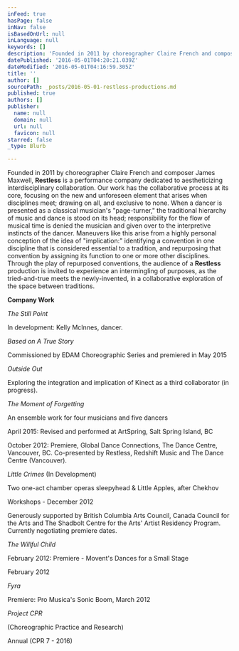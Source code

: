 ```yaml
---
inFeed: true
hasPage: false
inNav: false
isBasedOnUrl: null
inLanguage: null
keywords: []
description: 'Founded in 2011 by choreographer Claire French and composer James Maxwell, Restless is a performance company dedicated to aestheticizing interdisciplinary collaboration. Our work has the collaborative process at its core, focusing on the new and unforeseen element that arises when disciplines meet; drawing on all, and exclusive to none. When a dancer is presented as a classical musician’s “page-turner,” the traditional hierarchy of music and dance is stood on its head; responsibility for the flow of musical time is denied the musician and given over to the interpretive instincts of the dancer. Maneuvers like this arise from a highly personal conception of the idea of “implication:” identifying a convention in one discipline that is considered essential to a tradition, and repurposing that convention by assigning its function to one or more other disciplines. Through the play of repurposed conventions, the audience of a Restless production is invited to experience an intermingling of purposes, as the tried-and-true meets the newly-invented, in a collaborative exploration of the space between traditions.'
datePublished: '2016-05-01T04:20:21.039Z'
dateModified: '2016-05-01T04:16:59.305Z'
title: ''
author: []
sourcePath: _posts/2016-05-01-restless-productions.md
published: true
authors: []
publisher:
  name: null
  domain: null
  url: null
  favicon: null
starred: false
_type: Blurb

---
```

Founded in 2011 by choreographer Claire French and composer James Maxwell, **Restless** is a performance company dedicated to aestheticizing interdisciplinary collaboration. Our work has the collaborative process at its core, focusing on the new and unforeseen element that arises when disciplines meet; drawing on all, and exclusive to none. When a dancer is presented as a classical musician's "page-turner," the traditional hierarchy of music and dance is stood on its head; responsibility for the flow of musical time is denied the musician and given over to the interpretive instincts of the dancer. Maneuvers like this arise from a highly personal conception of the idea of "implication:" identifying a convention in one discipline that is considered essential to a tradition, and repurposing that convention by assigning its function to one or more other disciplines. Through the play of repurposed conventions, the audience of a **Restless** production is invited to experience an intermingling of purposes, as the tried-and-true meets the newly-invented, in a collaborative exploration of the space between traditions.

**Company Work**

_The Still Point_

In development: Kelly McInnes, dancer.

_Based on A True Story_

Commissioned by EDAM Choreographic Series and premiered in May 2015

_Outside Out_

Exploring the integration and implication of Kinect as a third collaborator (in progress).

_The Moment of Forgetting_

An ensemble work for four musicians and five dancers

April 2015: Revised and performed at ArtSpring, Salt Spring Island, BC

October 2012: Premiere, Global Dance Connections, The Dance Centre, Vancouver, BC. Co-presented by Restless, Redshift Music and The Dance Centre (Vancouver).

_Little Crimes_ (In Development)

Two one-act chamber operas sleepyhead & Little Apples, after Chekhov

Workshops - December 2012

Generously supported by British Columbia Arts Council, Canada Council for the Arts and The Shadbolt Centre for the Arts' Artist Residency Program. Currently negotiating premiere dates.

_The Willful Child_

February 2012: Premiere - Movent's Dances for a Small Stage

February 2012

_Fyra_

Premiere: Pro Musica's Sonic Boom, March 2012

_Project CPR_

(Choreographic Practice and Research)

Annual (CPR 7 - 2016)
